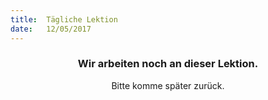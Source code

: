 ```yaml
---
title:  Tägliche Lektion
date:   12/05/2017
---
```


### <center>Wir arbeiten noch an dieser Lektion.</center>
<center>Bitte komme später zurück.</center>